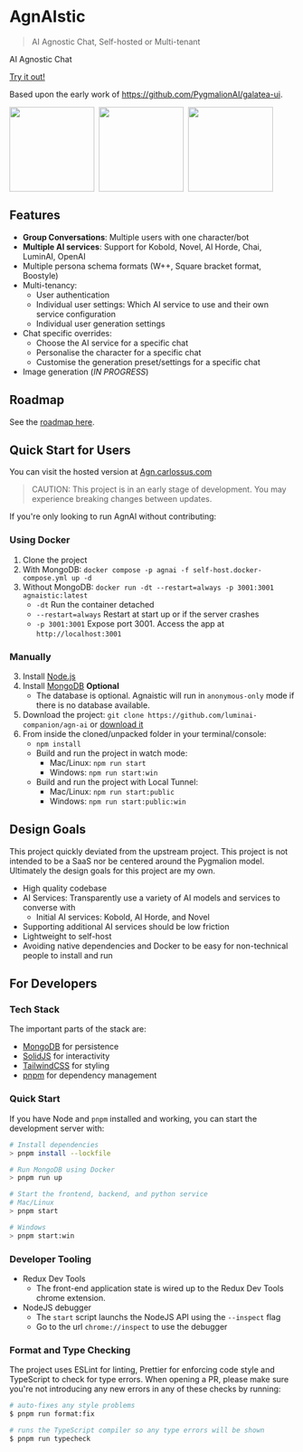 # AgnAIstic

> AI Agnostic Chat, Self-hosted or Multi-tenant

AI Agnostic Chat

[Try it out!](https://agn.carlossus.com)

Based upon the early work of https://github.com/PygmalionAI/galatea-ui.

<div style="display: flex; flex-direction: row; gap: 0.5rem;" >
<img src="./screenshots/chat.png" height="150">
<img src="./screenshots/persona.png" height="150">
<img src="./screenshots/settings.png" height="150">
</div>

## Features

- **Group Conversations**: Multiple users with one character/bot
- **Multiple AI services**: Support for Kobold, Novel, AI Horde, Chai, LuminAI, OpenAI
- Multiple persona schema formats (W++, Square bracket format, Boostyle)
- Multi-tenancy:
  - User authentication
  - Individual user settings: Which AI service to use and their own service configuration
  - Individual user generation settings
- Chat specific overrides:
  - Choose the AI service for a specific chat
  - Personalise the character for a specific chat
  - Customise the generation preset/settings for a specific chat
- Image generation (_IN PROGRESS_)

## Roadmap

See the [roadmap here](https://github.com/users/sceuick/projects/1).

## Quick Start for Users

You can visit the hosted version at [Agn.carlossus.com](https://agn.carlossus.com)

> CAUTION: This project is in an early stage of development. You may experience breaking changes between updates.

If you're only looking to run AgnAI without contributing:

### Using Docker

1. Clone the project
2. With MongoDB: `docker compose -p agnai -f self-host.docker-compose.yml up -d`
3. Without MongoDB: `docker run -dt --restart=always -p 3001:3001 agnaistic:latest`
   - `-dt` Run the container detached
   - `--restart=always` Restart at start up or if the server crashes
   - `-p 3001:3001` Expose port 3001. Access the app at `http://localhost:3001`

### Manually

3. Install [Node.js](https://nodejs.org/en/download/)
4. Install [MongoDB](https://www.mongodb.com/docs/manual/installation/) **Optional**
   - The database is optional. Agnaistic will run in `anonymous-only` mode if there is no database available.
5. Download the project: `git clone https://github.com/luminai-companion/agn-ai` or [download it](https://github.com/luminai-companion/agn-ai/archive/refs/heads/dev.zip)
6. From inside the cloned/unpacked folder in your terminal/console:
   - `npm install`
   - Build and run the project in watch mode:
     - Mac/Linux: `npm run start`
     - Windows: `npm run start:win`
   - Build and run the project with Local Tunnel:
     - Mac/Linux: `npm run start:public`
     - Windows: `npm run start:public:win`

## Design Goals

This project quickly deviated from the upstream project. This project is not intended to be a SaaS nor be centered around the Pygmalion model.  
Ultimately the design goals for this project are my own.

- High quality codebase
- AI Services: Transparently use a variety of AI models and services to converse with
  - Initial AI services: Kobold, AI Horde, and Novel
- Supporting additional AI services should be low friction
- Lightweight to self-host
- Avoiding native dependencies and Docker to be easy for non-technical people to install and run

## For Developers

### Tech Stack

The important parts of the stack are:

- [MongoDB](https://www.mongodb.com/docs/manual/installation/) for persistence
- [SolidJS](https://www.solidjs.com/) for interactivity
- [TailwindCSS](https://tailwindcss.com/) for styling
- [pnpm](https://pnpm.io/) for dependency management

### Quick Start

If you have Node and `pnpm` installed and working, you can start the development server with:

```bash
# Install dependencies
> pnpm install --lockfile

# Run MongoDB using Docker
> pnpm run up

# Start the frontend, backend, and python service
# Mac/Linux
> pnpm start

# Windows
> pnpm start:win
```

### Developer Tooling

- Redux Dev Tools
  - The front-end application state is wired up to the Redux Dev Tools chrome extension.
- NodeJS debugger
  - The `start` script launchs the NodeJS API using the `--inspect` flag
  - Go to the url `chrome://inspect` to use the debugger

### Format and Type Checking

The project uses ESLint for linting, Prettier for enforcing code style and TypeScript to check for type errors. When opening a PR, please make sure you're not introducing any new errors in any of these checks by running:

```bash
# auto-fixes any style problems
$ pnpm run format:fix

# runs the TypeScript compiler so any type errors will be shown
$ pnpm run typecheck
```
